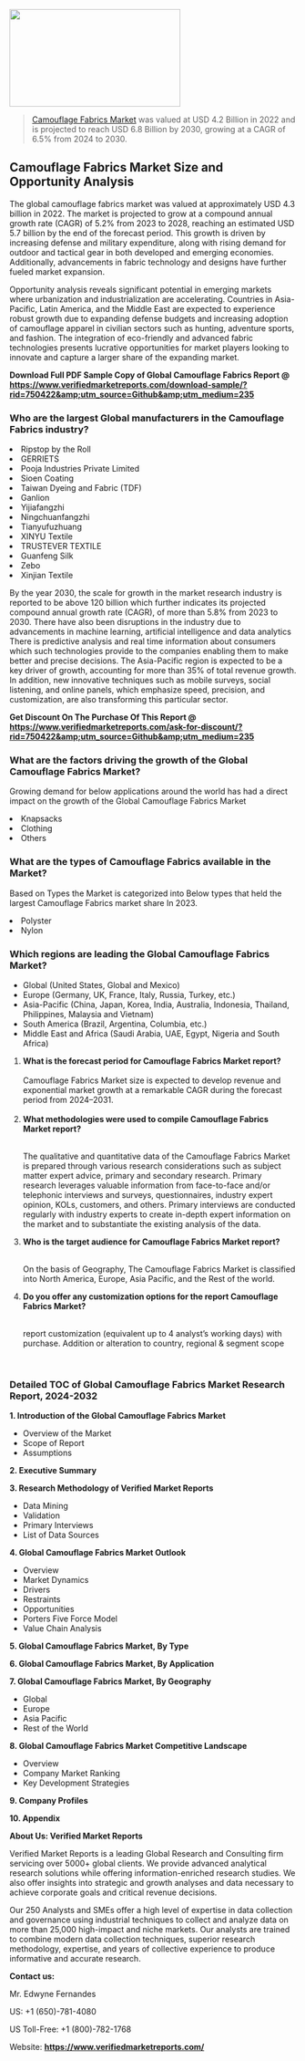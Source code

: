 <img src="https://ffe5etoiles.com/wp-content/uploads/2024/12/MST1-300x171.png" alt="" width="300" height="171" class="alignnone size-medium wp-image-20088" /><blockquote><p><p><a href="https://www.verifiedmarketreports.com/download-sample/?rid=750422&utm_source=Github&utm_medium=235" target="_blank">Camouflage Fabrics Market</a> was valued at USD 4.2 Billion in 2022 and is projected to reach USD 6.8 Billion by 2030, growing at a CAGR of 6.5% from 2024 to 2030.</p></blockquote><p><h2>Camouflage Fabrics Market Size and Opportunity Analysis</h2><p>The global camouflage fabrics market was valued at approximately USD 4.3 billion in 2022. The market is projected to grow at a compound annual growth rate (CAGR) of 5.2% from 2023 to 2028, reaching an estimated USD 5.7 billion by the end of the forecast period. This growth is driven by increasing defense and military expenditure, along with rising demand for outdoor and tactical gear in both developed and emerging economies. Additionally, advancements in fabric technology and designs have further fueled market expansion.</p><p>Opportunity analysis reveals significant potential in emerging markets where urbanization and industrialization are accelerating. Countries in Asia-Pacific, Latin America, and the Middle East are expected to experience robust growth due to expanding defense budgets and increasing adoption of camouflage apparel in civilian sectors such as hunting, adventure sports, and fashion. The integration of eco-friendly and advanced fabric technologies presents lucrative opportunities for market players looking to innovate and capture a larger share of the expanding market.</p></p><p class=""><strong>Download Full PDF Sample Copy of Global Camouflage Fabrics Report @ <a href="https://www.verifiedmarketreports.com/download-sample/?rid=750422&amp;utm_source=Github&amp;utm_medium=235" target="_blank">https://www.verifiedmarketreports.com/download-sample/?rid=750422&amp;utm_source=Github&amp;utm_medium=235</a></strong></p><h3 id="" class="">Who are the largest Global manufacturers in the Camouflage Fabrics industry?</h3><p><li>Ripstop by the Roll</li><li> GERRIETS</li><li> Pooja Industries Private Limited</li><li> Sioen Coating</li><li> Taiwan Dyeing and Fabric (TDF)</li><li> Ganlion</li><li> Yijiafangzhi</li><li> Ningchuanfangzhi</li><li> Tianyufuzhuang</li><li> XINYU Textile</li><li> TRUSTEVER TEXTILE</li><li> Guanfeng Silk</li><li> Zebo</li><li> Xinjian Textile</li></p><div class=""><div class="" dir="" data-message-author-role="" data-message-id="" data-message-model-slug=""><div class=""><div class=""><div class=""><div class="" dir="" data-message-author-role="" data-message-id="" data-message-model-slug=""><div class=""><div class=""><p>By the year 2030, the scale for growth in the market research industry is reported to be above 120 billion which further indicates its projected compound annual growth rate (CAGR), of more than 5.8% from 2023 to 2030. There have also been disruptions in the industry due to advancements in machine learning, artificial intelligence and data analytics There is predictive analysis and real time information about consumers which such technologies provide to the companies enabling them to make better and precise decisions. The Asia-Pacific region is expected to be a key driver of growth, accounting for more than 35% of total revenue growth. In addition, new innovative techniques such as mobile surveys, social listening, and online panels, which emphasize speed, precision, and customization, are also transforming this particular sector.</p><p><strong>Get Discount On The Purchase Of This Report @&nbsp; <a href="https://www.verifiedmarketreports.com/ask-for-discount/?rid=750422&amp;utm_source=Github&amp;utm_medium=235" target="_blank">https://www.verifiedmarketreports.com/ask-for-discount/?rid=750422&amp;utm_source=Github&amp;utm_medium=235</a></strong></p></div></div></div></div></div></div></div></div><h3 id="" class="">What are the factors driving the growth of the Global Camouflage Fabrics Market?</h3><p id="" class="">Growing demand for below applications around the world has had a direct impact on the growth of the Global Camouflage Fabrics Market</p><p id="" class=""><li>Knapsacks</li><li> Clothing</li><li> Others</li></p><h3 id="" class="">What are the types of Camouflage Fabrics available in the Market?</h3><p id="" class="">Based on Types the Market is categorized into Below types that held the largest Camouflage Fabrics market share In 2023.</p><p id="" class=""><li>Polyster</li><li> Nylon</li></p><h3 id="" class="">Which regions are leading the Global Camouflage Fabrics Market?</h3><ul><li>Global (United States, Global and Mexico)</li><li>Europe (Germany, UK, France, Italy, Russia, Turkey, etc.)</li><li>Asia-Pacific (China, Japan, Korea, India, Australia, Indonesia, Thailand, Philippines, Malaysia and Vietnam)</li><li>South America (Brazil, Argentina, Columbia, etc.)</li><li>Middle East and Africa (Saudi Arabia, UAE, Egypt, Nigeria and South Africa)</li></ul><p><ol><li><strong>What is the forecast period for Camouflage Fabrics Market report?<br /></strong><br /><span data-sheets-root="1" data-sheets-value="{&quot;1&quot;:2,&quot;2&quot;:&quot;XXXX size is expected to develop revenue and exponential market growth at a remarkable CAGR during the forecast period from 2024&ndash;2030.&quot;}" data-sheets-userformat="{&quot;2&quot;:12674,&quot;4&quot;:{&quot;1&quot;:2,&quot;2&quot;:16776960},&quot;10&quot;:2,&quot;11&quot;:0,&quot;15&quot;:&quot;Arial&quot;,&quot;16&quot;:12}">Camouflage Fabrics Market size is expected to develop revenue and exponential market growth at a remarkable CAGR during the forecast period from 2024&ndash;2031.</span><br /><br /></li><li><strong>What methodologies were used to compile Camouflage Fabrics Market report?<br /><br /></strong><p>The qualitative and quantitative data of the&nbsp;Camouflage Fabrics Market is prepared through various research considerations such as subject matter expert advice, primary and secondary research. Primary research leverages valuable information from face-to-face and/or telephonic interviews and surveys, questionnaires, industry expert opinion, KOLs, customers, and others. Primary interviews are conducted regularly with industry experts to create in-depth expert information on the market and to substantiate the existing analysis of the data.&nbsp;</p></li><li><strong>Who is the target audience for Camouflage Fabrics Market report?<br /><br /></strong><p>On the basis of Geography, The&nbsp;Camouflage Fabrics Market is classified into North America, Europe, Asia Pacific, and the Rest of the world.</p></li><li><strong>Do you offer any customization options for the report Camouflage Fabrics Market?<br /><br /></strong><p>report customization (equivalent up to 4 analyst&rsquo;s working days) with purchase. Addition or alteration to country, regional &amp; segment scope</p><p>&nbsp;</p></li></ol></p><h3 id="" class="">Detailed TOC of Global Camouflage Fabrics Market Research Report, 2024-2032</h3><p id="" class=""><strong>1. Introduction of the Global Camouflage Fabrics Market</strong></p><ul><li>Overview of the Market</li><li>Scope of Report</li><li>Assumptions</li></ul><p id="" class=""><strong>2. Executive Summary</strong></p><p id="" class=""><strong>3. Research Methodology of&nbsp;Verified Market Reports</strong></p><ul><li>Data Mining</li><li>Validation</li><li>Primary Interviews</li><li>List of Data Sources</li></ul><p id="" class=""><strong>4. Global Camouflage Fabrics Market Outlook</strong></p><ul><li>Overview</li><li>Market Dynamics</li><li>Drivers</li><li>Restraints</li><li>Opportunities</li><li>Porters Five Force Model</li><li>Value Chain Analysis</li></ul><p id="" class=""><strong>5. Global Camouflage Fabrics Market, By&nbsp;Type</strong></p><p id="" class=""><strong>6. Global Camouflage Fabrics Market, By Application</strong></p><p id="" class=""><strong>7. Global Camouflage Fabrics Market, By Geography</strong></p><ul><li>Global</li><li>Europe</li><li>Asia Pacific</li><li>Rest of the World</li></ul><p id="" class=""><strong>8. Global Camouflage Fabrics Market Competitive Landscape</strong></p><ul><li>Overview</li><li>Company Market Ranking</li><li>Key Development Strategies</li></ul><p id="" class=""><strong>9. Company Profiles</strong></p><p id="" class=""><strong>10. Appendix</strong></p><p id="" class=""><strong>About Us: Verified Market Reports</strong></p><p id="" class="">Verified Market Reports is a leading Global Research and Consulting firm servicing over 5000+ global clients. We provide advanced analytical research solutions while offering information-enriched research studies. We also offer insights into strategic and growth analyses and data necessary to achieve corporate goals and critical revenue decisions.</p><p id="" class="">Our 250 Analysts and SMEs offer a high level of expertise in data collection and governance using industrial techniques to collect and analyze data on more than 25,000 high-impact and niche markets. Our analysts are trained to combine modern data collection techniques, superior research methodology, expertise, and years of collective experience to produce informative and accurate research.</p><p id="" class=""><strong>Contact us:</strong></p><p id="" class="">Mr. Edwyne Fernandes</p><p id="" class="">US: +1 (650)-781-4080</p><p id="" class="">US Toll-Free: +1 (800)-782-1768</p><p id="" class="">Website: <a target="" data-test-app-aware-link=""><strong>https://www.verifiedmarketreports.com/</strong></a></p>
